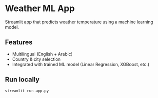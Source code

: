 # Weather ML App

Streamlit app that predicts weather temperature using a machine learning model.

## Features
- Multilingual (English + Arabic)
- Country & city selection
- Integrated with trained ML model (Linear Regression, XGBoost, etc.)

## Run locally
```bash
streamlit run app.py
